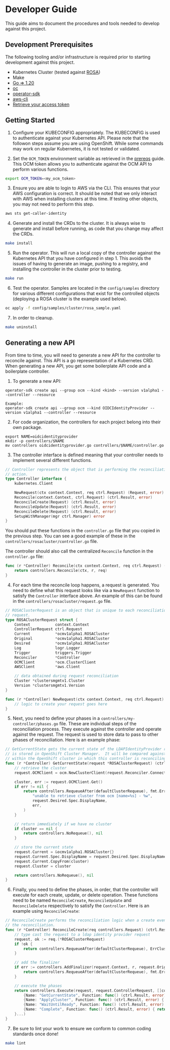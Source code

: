 # Developer Guide

This guide aims to document the procedures and tools needed to develop against this project.

## Development Prerequisites

The following tooling and/or infrastructure is required prior to starting development
against this project.

* Kubernetes Cluster (tested against [ROSA](https://mobb.ninja/docs/quickstart-rosa/))
* Make
* [Go => 1.20](https://go.dev/doc/install)
* [oc](https://docs.openshift.com/container-platform/4.12/cli_reference/openshift_cli/getting-started-cli.html)
* [operator-sdk](https://sdk.operatorframework.io/docs/installation/)
* [aws-cli](https://docs.aws.amazon.com/cli/latest/userguide/cli-chap-configure.html)
* [Retrieve your access token](https://mobb.ninja/docs/quickstart-rosa/#get-a-red-hat-offline-access-token)

## Getting Started

1. Configure your KUBECONFIG appropriately.  The KUBECONFIG is used to authenticate against your Kubernetes API.  Please 
note that the followon steps assume you are using OpenShift.  While some commands may work on regular Kubernetes, it 
is not tested or validated.

2. Set the `OCM_TOKEN` environment variable as retrieved in the [prereqs](#development-prerequisites) guide.  This
OCM token allows you to authenticate against the OCM API to perform various functions.

```bash
export OCM_TOKEN=<my_ocm_token>
```

3. Ensure you are able to login to AWS via the CLI.  This ensures that your AWS configuration is correct.  It should 
be noted that we only interact with AWS when installing clusters at this time.  If testing other objects, you may not
need to perform this step.

```bash
aws sts get-caller-identity
```

4. Generate and install the CRDs to the cluster.  It is always wise to generate and install before running, as code that 
you change may affect the CRDs.

```bash
make install
```

5. Run the operator.  This will run a local copy of the controller against the Kubernetes API that you have configured 
in step 1.  This avoids the issues of having to generate an image, pushing to a registry, and installing the controller 
in the cluster prior to testing.

```bash
make run
```

6. Test the operator.  Samples are located in the `config/samples` directory for various different configurations
that exist for the controlled objects (deploying a ROSA cluster is the example used below).

```bash
oc apply -f config/samples/cluster/rosa_sample.yaml
```

7. In order to cleanup.

```bash
make uninstall
```

## Generating a new API

From time to time, you will need to generate a new API for the controller to reconcile against.  This 
API is a go representation of a Kubernetes CRD.  When generating a new API, you get some boilerplate API 
code and a boilerplate controller.

1. To generate a new API:

```
operator-sdk create api --group ocm --kind <kind> --version v1alpha1 --controller --resource

Example:
operator-sdk create api --group ocm --kind OIDCIdentityProvider --version v1alpha1 --controller --resource
```

2. For code organization, the controllers for each project belong into their own package.

```
export NAME=oidcidentityprovider
mkdir -p controllers/$NAME
mv controllers oidcidentityprovider.go controllers/$NAME/controller.go
```

3. The controller interface is defined meaning that your controller needs to implement several different functions.

```go
// Controller represents the object that is performing the reconciliation
// action.
type Controller interface {
	kubernetes.Client

	NewRequest(ctx context.Context, req ctrl.Request) (Request, error)
	Reconcile(context.Context, ctrl.Request) (ctrl.Result, error)
	ReconcileCreate(Request) (ctrl.Result, error)
	ReconcileUpdate(Request) (ctrl.Result, error)
	ReconcileDelete(Request) (ctrl.Result, error)
	SetupWithManager(mgr ctrl.Manager) error
}
```

You should put these functions in the `controller.go` file that you copied in the previous step.  You can see a good 
example of these in the `controllers/rosacluster/controller.go` file.

The controller should also call the centralized `Reconcile` function in the `controller.go` file:

```go
func (r *Controller) Reconcile(ctx context.Context, req ctrl.Request) (ctrl.Result, error) {
	return controllers.Reconcile(ctx, r, req)
}
```

4. For each time the reconcile loop happens, a request is generated.  You need to define what this request
looks like via a `NewRequest` function to satisfy the `Controller` interface above.  An example of this can
be found in the `controllers/rosacluster/request.go` file.

```go
// ROSAClusterRequest is an object that is unique to each reconciliation
// request.
type ROSAClusterRequest struct {
	Context           context.Context
	ControllerRequest ctrl.Request
	Current           *ocmv1alpha1.ROSACluster
	Original          *ocmv1alpha1.ROSACluster
	Desired           *ocmv1alpha1.ROSACluster
	Log               logr.Logger
	Trigger           triggers.Trigger
	Reconciler        *Controller
	OCMClient         *ocm.ClusterClient
	AWSClient         *aws.Client

	// data obtained during request reconciliation
	Cluster *clustersmgmtv1.Cluster
	Version *clustersmgmtv1.Version
}

func (r *Controller) NewRequest(ctx context.Context, req ctrl.Request) (controllers.Request, error) {
    // logic to create your request goes here
}
```

5. Next, you need to define your phases in a `controllers/my-controller/phases.go` file.  These are 
individual steps of the reconciliation process.  They execute against the controller and operate 
against the request.  The request is used to store data to pass to other phases of reconciliation.
Here is an example phase:

```go
// GetCurrentState gets the current state of the LDAPIdentityProvider resource.  The current state of the LDAPIdentityProvider resource
// is stored in OpenShift Cluster Manager.  It will be compared against the desired state which exists
// within the OpenShift cluster in which this controller is reconciling against.
func (r *Controller) GetCurrentState(request *ROSAClusterRequest) (ctrl.Result, error) {
	// retrieve the cluster
	request.OCMClient = ocm.NewClusterClient(request.Reconciler.Connection, request.Desired.Spec.DisplayName)

	cluster, err := request.OCMClient.Get()
	if err != nil {
		return controllers.RequeueAfter(defaultClusterRequeue), fmt.Errorf(
			"unable to retrieve cluster from ocm [name=%s] - %w",
			request.Desired.Spec.DisplayName,
			err,
		)
	}

	// return immediately if we have no cluster
	if cluster == nil {
		return controllers.NoRequeue(), nil
	}

	// store the current state
	request.Current = &ocmv1alpha1.ROSACluster{}
	request.Current.Spec.DisplayName = request.Desired.Spec.DisplayName
	request.Current.CopyFrom(cluster)
	request.Cluster = cluster

	return controllers.NoRequeue(), nil
}
```

6. Finally, you need to define the phases, in order, that the controller will execute for each create, update, or 
delete operation.  These functions need to be named `ReconcileCreate`, `ReconcileUpdate` and `ReconcileDelete` 
respectively to satisfy the `Controller`.  Here is an example using `ReconcileCreate`:

```go
// ReconcileCreate performs the reconciliation logic when a create event triggered
// the reconciliation.
func (r *Controller) ReconcileCreate(req controllers.Request) (ctrl.Result, error) {
	// type cast the request to a ldap identity provider request
	request, ok := req.(*ROSAClusterRequest)
	if !ok {
		return controllers.RequeueAfter(defaultClusterRequeue), ErrClusterRequestConvert
	}

	// add the finalizer
	if err := controllers.AddFinalizer(request.Context, r, request.Original); err != nil {
		return controllers.RequeueAfter(defaultClusterRequeue), fmt.Errorf("unable to register delete hooks - %w", err)
	}

	// execute the phases
	return controllers.Execute(request, request.ControllerRequest, []controllers.Phase{
		{Name: "GetCurrentState", Function: func() (ctrl.Result, error) { return r.GetCurrentState(request) }},
		{Name: "ApplyCluster", Function: func() (ctrl.Result, error) { return r.ApplyCluster(request) }},
		{Name: "WaitUntilReady", Function: func() (ctrl.Result, error) { return r.WaitUntilReady(request) }},
		{Name: "Complete", Function: func() (ctrl.Result, error) { return r.Complete(request) }},
	}...)
}
```

7. Be sure to lint your work to ensure we conform to common coding standards once done!

```bash
make lint
```